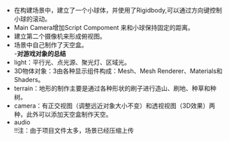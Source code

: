 - 在构建场景中，建立了一个小球体，并使用了Rigidbody,可以通过方向键控制小球的滚动。<br>
- Main Camera增加Script Compoment 来和小球保持固定的距离。
- 建立第二个摄像机来形成俯视图。
- 场景中自己制作了天空盒。<br>
-**对游戏对象的总结**
- light：平行光、点光源、聚光灯、区域光。
- 3D物体对象：3由各种显示组件构成：Mesh、Mesh Renderer、Materials和Shaders。
- terrain：地形的制作主要是通过各种形状的刷子进行造山、刷地、种草和种树。
- camera：有正交视图（调整远近对象大小不变）和透视视图（3D效果）两种，此外可以添加天空盒制作天空。
- audio<br>
!!注：由于项目文件太多，场景已经压缩上传
